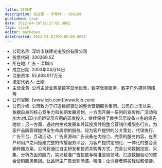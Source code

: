 ```yaml
---
title: ST联建
description: 创业板 - 半导体 - 300269
published: true
date: 2022-04-30T19:27:02.000Z
tags: stock
editor: markdown
dateCreated: 2022-01-01T00:00:00.000Z
---
```


- 公司名称: 深圳市联建光电股份有限公司
- 股票代码: 300269.SZ
- 所在地: 广东 - 深圳市
- 成立日期: 2003年04月14日
- 注册资本: 55,608.917万元
- 法定代表人: 王刚
- 主营业务: 公司主营业务是数字显示设备，数字营销服务，数字户外媒体网络等
- 公司官网: [www.lcjh.com](www.lcjh.com)
- 公司介绍: 公司致力于打造数据驱动的整合营销服务集团。公司自上市以来，依据自身的核心竞争力和长期发展规划，一方面开展一系列的宣传推广活动和加大对LED小间距显示应用的研发投入，继续保持了数字显示设备业务的领先地位；另一方面，通过内生式发展和外延投资并购整合营销传播服务行业，为客户品牌管理提供全生命周期的服务。现为客户提供的公关策划、代理执行、广告平台、互动活动、广告资源和广告设备在内综合、完善的服务内容，在客户和用户之间搭建完整的传播服务平台，为客户提供定制化、一体化的整合营销传播方案。公司将通过自主研发和投资并购等方式，完善公司数据挖掘、采集、分析方面的能力，实现精准广告投放与精准营销领域，打造数据驱动的整合营销服务集团。让品牌主广告营销简洁、精准；让消费者购买轻松和便捷。


